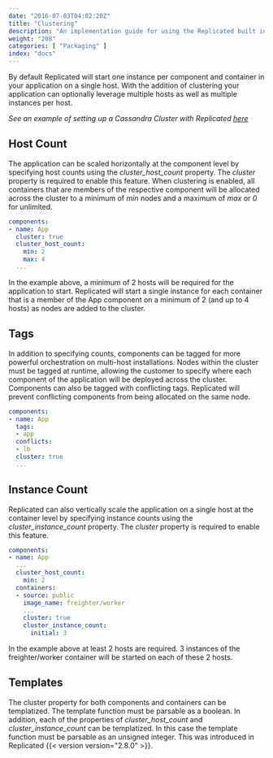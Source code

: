 ```yaml
---
date: "2016-07-03T04:02:20Z"
title: "Clustering"
description: "An implementation guide for using the Replicated built in clustering functionality."
weight: "208"
categories: [ "Packaging" ]
index: "docs"
---
```


By default Replicated will start one instance per component and container in your application on a single host. With the addition of clustering your application can optionally leverage multiple hosts as well as multiple instances per host.

*See an example of setting up a Cassandra Cluster with Replicated [here](/kb/developer-resources/multi-node-cassandra/)*

## Host Count
The application can be scaled horizontally at the component level by specifying host counts using the *cluster_host_count* property. The *cluster* property is required to enable this feature. When clustering is enabled, all containers that are members of the respective component will be allocated across the cluster to a minimum of *min* nodes and a maximum of *max* or *0* for unlimited.
```yaml
components:
- name: App
  cluster: true
  cluster_host_count:
    min: 2
    max: 4
  ...
```

In the example above, a minimum of 2 hosts will be required for the application to start. Replicated will start a single instance for each container that is a member of the App component on a minimum of 2 (and up to 4 hosts) as nodes are added to the cluster.

## Tags
In addition to specifying counts, components can be tagged for more powerful orchestration on multi-host installations. Nodes within the cluster must be tagged at runtime, allowing the customer to specify where each component of the application will be deployed across the cluster. Components can also be tagged with conflicting tags. Replicated will prevent conflicting components from being allocated on the same node.

```yaml
components:
- name: App
  tags:
  - app
  conflicts:
  - lb
  cluster: true
  ...
```

## Instance Count
Replicated can also vertically scale the application on a single host at the container level by specifying instance counts using the *cluster_instance_count* property. The *cluster* property is required to enable this feature.

```yaml
components:
- name: App
  ...
  cluster_host_count:
    min: 2
  containers:
  - source: public
    image_name: freighter/worker
    ...
    cluster: true
    cluster_instance_count:
      initial: 3
```

In the example above at least 2 hosts are required. 3 instances of the freighter/worker container will be started on each of these 2 hosts.

## Templates

The cluster property for both components and containers can be templatized. The template function must be parsable as a boolean. In addition, each of the properties of *cluster_host_count* and *cluster_instance_count* can be templatized. In this case the template function must be parsable as an unsigned integer. This was introduced in Replicated {{< version version="2.8.0" >}}.
